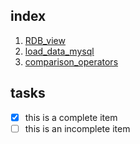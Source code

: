 ## index
1. [RDB_view](https://takakik.github.io/manuscript/01_RDB_view)
1. [load_data_mysql](https://takakik.github.io/manuscript/02_load_data_mysql)
1. [comparison_operators](https://takakik.github.io/manuscript/03_PHP_comparison_operators)
## tasks
- [x] this is a complete item
- [ ] this is an incomplete item
